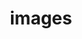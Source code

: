 ---
title: images
tags: nature
img1: https://images.unsplash.com/photo-1439853949127-fa647821eba0?ixid=MnwxMjA3fDB8MHxzZWFyY2h8MTh8fG5hdHVyZXxlbnwwfHwwfHw%3D&ixlib=rb-1.2.1&auto=format&fit=crop&w=600&q=60
img2: https://images.unsplash.com/photo-1446329813274-7c9036bd9a1f?ixlib=rb-1.2.1&ixid=MnwxMjA3fDB8MHxwaG90by1wYWdlfHx8fGVufDB8fHx8&auto=format&fit=crop&w=750&q=80
img3: https://images.unsplash.com/photo-1500534623283-312aade485b7?ixid=MnwxMjA3fDB8MHxzZWFyY2h8MjN8fG5hdHVyZXxlbnwwfHwwfHw%3D&ixlib=rb-1.2.1&auto=format&fit=crop&w=600&q=60
img4: https://images.unsplash.com/photo-1505765050516-f72dcac9c60e?ixid=MnwxMjA3fDB8MHxzZWFyY2h8MjR8fG5hdHVyZXxlbnwwfHwwfHw%3D&ixlib=rb-1.2.1&auto=format&fit=crop&w=600&q=60
img5: https://images.unsplash.com/photo-1470071459604-3b5ec3a7fe05?ixid=MnwxMjA3fDB8MHxwaG90by1wYWdlfHx8fGVufDB8fHx8&ixlib=rb-1.2.1&auto=format&fit=crop&w=840&q=80
img6: https://images.unsplash.com/photo-1426604966848-d7adac402bff?ixid=MnwxMjA3fDB8MHxwaG90by1wYWdlfHx8fGVufDB8fHx8&ixlib=rb-1.2.1&auto=format&fit=crop&w=750&q=80
img7: https://images.unsplash.com/photo-1586348943529-beaae6c28db9?ixlib=rb-1.2.1&ixid=MnwxMjA3fDB8MHxwaG90by1wYWdlfHx8fGVufDB8fHx8&auto=format&fit=crop&w=658&q=80
---